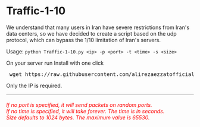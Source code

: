 
# Traffic-1-10
</b> We understand that many users in Iran have severe restrictions from Iran's data centers, so we have decided to create a script based on the udp protocol, which can bypass the 1/10 limitation of Iran's servers.</b>

Usage: `python Traffic-1-10.py <ip> -p <port> -t <time> -s <size>`


 On your server run 
 Install with one click 
<pre> wget https://raw.githubusercontent.com/alirezaezzatofficial/Traffic-1-10/main/setup.sh && bash setup.sh </pre>    
 

Only the IP is required.<hr>
<h6 style="color:red">If no port is specified, it will send packets on random ports.<br>
If no time is specified, it will take forever. The time is in seconds.<br>
Size defaults to 1024 bytes. The maximum value is 65530.<br>
  
